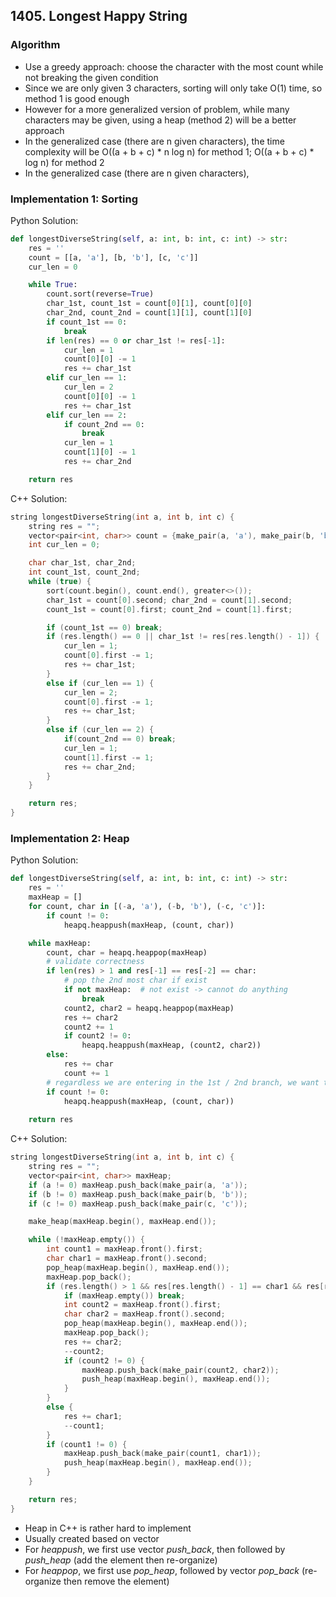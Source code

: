 ## 1405. Longest Happy String
### Algorithm
- Use a greedy approach: choose the character with the most count while not breaking the given condition
- Since we are only given 3 characters, sorting will only take O(1) time, so method 1 is good enough
- However for a more generalized version of problem, while many characters may be given, using a heap (method 2) will be a better approach
- In the generalized case (there are n given characters), the time complexity will be  O((a + b + c) * n log n) for method 1; O((a + b + c) * log n) for method 2
- In the generalized case (there are n given characters), 
### Implementation 1: Sorting
Python Solution:
```python
def longestDiverseString(self, a: int, b: int, c: int) -> str:
    res = ''
    count = [[a, 'a'], [b, 'b'], [c, 'c']]
    cur_len = 0

    while True:
        count.sort(reverse=True)
        char_1st, count_1st = count[0][1], count[0][0]
        char_2nd, count_2nd = count[1][1], count[1][0]
        if count_1st == 0:
            break
        if len(res) == 0 or char_1st != res[-1]:
            cur_len = 1
            count[0][0] -= 1
            res += char_1st
        elif cur_len == 1:
            cur_len = 2
            count[0][0] -= 1
            res += char_1st
        elif cur_len == 2:
            if count_2nd == 0:
                break
            cur_len = 1
            count[1][0] -= 1
            res += char_2nd

    return res
```
C++ Solution:
```cpp
string longestDiverseString(int a, int b, int c) {
    string res = "";
    vector<pair<int, char>> count = {make_pair(a, 'a'), make_pair(b, 'b'), make_pair(c, 'c')};
    int cur_len = 0;

    char char_1st, char_2nd;
    int count_1st, count_2nd;
    while (true) {
        sort(count.begin(), count.end(), greater<>());
        char_1st = count[0].second; char_2nd = count[1].second;
        count_1st = count[0].first; count_2nd = count[1].first;

        if (count_1st == 0) break;
        if (res.length() == 0 || char_1st != res[res.length() - 1]) {
            cur_len = 1;
            count[0].first -= 1;
            res += char_1st;
        }
        else if (cur_len == 1) {
            cur_len = 2;
            count[0].first -= 1;
            res += char_1st;
        }
        else if (cur_len == 2) {
            if(count_2nd == 0) break;
            cur_len = 1;
            count[1].first -= 1;
            res += char_2nd;
        }
    }

    return res;
}
```
### Implementation 2: Heap
Python Solution:
```python
def longestDiverseString(self, a: int, b: int, c: int) -> str:
    res = ''
    maxHeap = []
    for count, char in [(-a, 'a'), (-b, 'b'), (-c, 'c')]:
        if count != 0:
            heapq.heappush(maxHeap, (count, char))

    while maxHeap:
        count, char = heapq.heappop(maxHeap)
        # validate correctness
        if len(res) > 1 and res[-1] == res[-2] == char:
            # pop the 2nd most char if exist
            if not maxHeap:  # not exist -> cannot do anything
                break
            count2, char2 = heapq.heappop(maxHeap)
            res += char2
            count2 += 1
            if count2 != 0:
                heapq.heappush(maxHeap, (count2, char2))
        else:
            res += char
            count += 1
        # regardless we are entering in the 1st / 2nd branch, we want to add back
        if count != 0:
            heapq.heappush(maxHeap, (count, char))
    
    return res
```
C++ Solution:
```cpp
string longestDiverseString(int a, int b, int c) {
    string res = "";
    vector<pair<int, char>> maxHeap;
    if (a != 0) maxHeap.push_back(make_pair(a, 'a'));
    if (b != 0) maxHeap.push_back(make_pair(b, 'b'));
    if (c != 0) maxHeap.push_back(make_pair(c, 'c'));

    make_heap(maxHeap.begin(), maxHeap.end());

    while (!maxHeap.empty()) {
        int count1 = maxHeap.front().first;
        char char1 = maxHeap.front().second;
        pop_heap(maxHeap.begin(), maxHeap.end());
        maxHeap.pop_back();
        if (res.length() > 1 && res[res.length() - 1] == char1 && res[res.length() - 2] == char1) {
            if (maxHeap.empty()) break; 
            int count2 = maxHeap.front().first;
            char char2 = maxHeap.front().second;
            pop_heap(maxHeap.begin(), maxHeap.end());
            maxHeap.pop_back();
            res += char2;
            --count2;
            if (count2 != 0) {
                maxHeap.push_back(make_pair(count2, char2));
                push_heap(maxHeap.begin(), maxHeap.end());
            }
        }
        else {
            res += char1;
            --count1;
        }
        if (count1 != 0) {
            maxHeap.push_back(make_pair(count1, char1));
            push_heap(maxHeap.begin(), maxHeap.end());
        }
    }

    return res;
}
```
- Heap in C++ is rather hard to implement
- Usually created based on vector
- For *heappush*, we first use vector *push_back*, then followed by *push_heap* (add the element then re-organize)
- For *heappop*, we first use *pop_heap*, followed by vector *pop_back* (re-organize then remove the element)